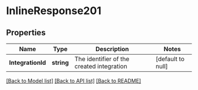 # InlineResponse201

## Properties
Name | Type | Description | Notes
------------ | ------------- | ------------- | -------------
**IntegrationId** | **string** | The identifier of the created integration | [default to null]

[[Back to Model list]](../README.md#documentation-for-models) [[Back to API list]](../README.md#documentation-for-api-endpoints) [[Back to README]](../README.md)



